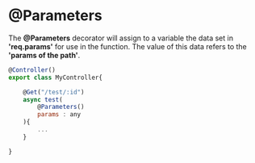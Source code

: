 # @Parameters

The **@Parameters** decorator will assign to a variable the data set in **'req.params'** for use in the function.  The value of this data refers to the **'params of the path'**.

```js
@Controller()
export class MyController{

    @Get("/test/:id")
    async test(
        @Parameters()
        params : any
    ){
        ...
    }

}
```
